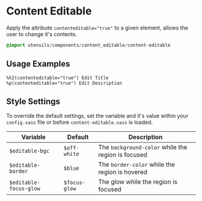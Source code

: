 
# Content Editable
Apply the attribute `contenteditable="true"` to a given element,
allows the user to change it's contents.

```sass
@import utensils/components/content_editable/content-editable
```

## Usage Examples

```haml
%h2(contenteditable="true") Edit Title
%p(contenteditable="true") Edit Description
```

## Style Settings
To override the default settings, set the variable and it's value
within your `config.sass` file or before `content-editable.sass` is loaded.

Variable               | Default       | Description
---------------------- | ------------- | -------------------------------------------
`$editable-bgc`        | `$off-white`  | The `background-color` while the region is focused
`$editable-border`     | `$blue`       | The `border-color` while the region is hovered
`$editable-focus-glow` | `$focus-glow` | The glow while the region is focused

